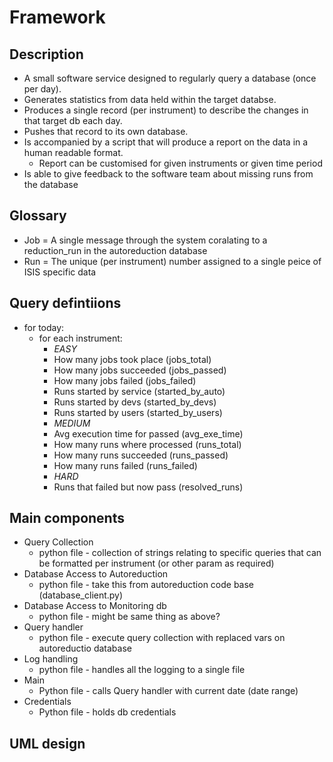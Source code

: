 # Framework
## Description
* A small software service designed to regularly query a database (once per day).
* Generates statistics from data held within the target databse.
* Produces a single record (per instrument) to describe the changes in that target db each day.
* Pushes that record to its own database.
* Is accompanied by a script that will produce a report on the data in a human readable format.
  * Report can be customised for given instruments or given time period
* Is able to give feedback to the software team about missing runs from the database 

## Glossary
* Job = A single message through the system coralating to a reduction_run in the autoreduction database
* Run = The unique (per instrument) number assigned to a single peice of ISIS specific data

## Query defintiions
* for today:
  * for each instrument:
    * *EASY*
    * How many jobs took place      (jobs_total)
    * How many jobs succeeded       (jobs_passed)
    * How many jobs failed          (jobs_failed)
    * Runs started by service       (started_by_auto)
    * Runs started by devs          (started_by_devs)
    * Runs started by users         (started_by_users)
    * *MEDIUM*
    * Avg execution time for passed (avg_exe_time)
    * How many runs where processed (runs_total)
    * How many runs succeeded       (runs_passed)
    * How many runs failed          (runs_failed)
    * *HARD*
    * Runs that failed but now pass (resolved_runs)

## Main components
* Query Collection
  * python file - collection of strings relating to specific queries that can be formatted per instrument (or other param as required)
* Database Access to Autoreduction
  * python file - take this from autoreduction code base (database_client.py) 
* Database Access to Monitoring db
  * python file - might be same thing as above?
* Query handler
  * python file - execute query collection with replaced vars on autoreductio database
* Log handling
  * python file - handles all the logging to a single file
* Main
  * Python file - calls Query handler with current date (date range)
* Credentials
  * Python file - holds db credentials
  
## UML design

